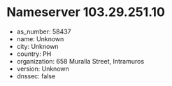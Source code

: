 # Nameserver 103.29.251.10

* as_number: 58437
* name: Unknown
* city: Unknown
* country: PH
* organization: 658 Muralla Street, Intramuros
* version: Unknown
* dnssec: false
